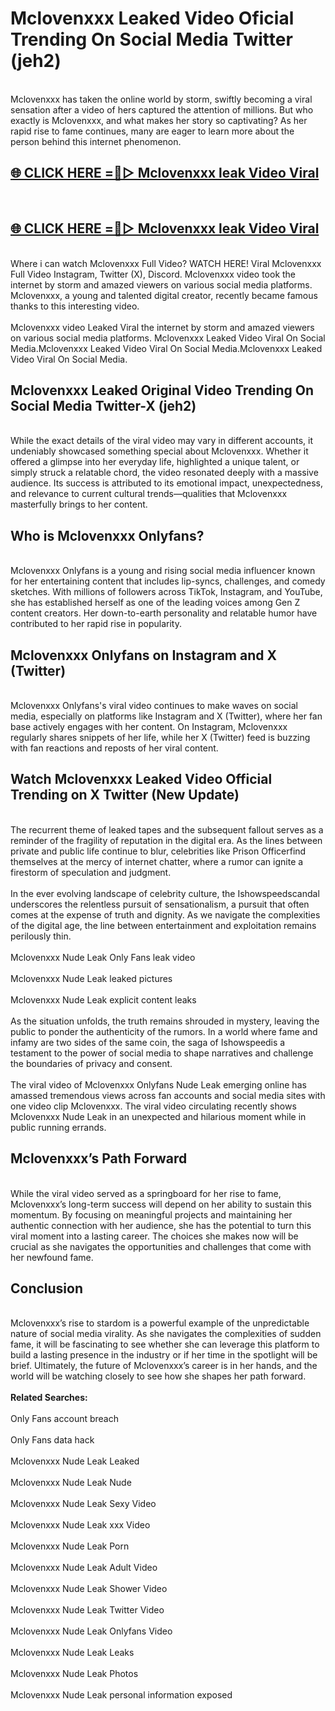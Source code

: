 # Mclovenxxx Leaked Video Oficial Trending On Social Media Twitter (jeh2)
<br>
Mclovenxxx has taken the online world by storm, swiftly becoming a viral sensation after a video of hers captured the attention of millions. But who exactly is Mclovenxxx, and what makes her story so captivating? As her rapid rise to fame continues, many are eager to learn more about the person behind this internet phenomenon.
<br>
<h2><a href="https://v.mview.online/p/url.html?title=Mclovenxxx&ref=git">🌐 CLICK HERE =👙▷ Mclovenxxx leak Video Viral</a></h2>
<br>
<h2><a href="https://v.mview.online/p/url.html?title=Mclovenxxx&ref=git">🌐 CLICK HERE =👙▷ Mclovenxxx leak Video Viral</a></h2>
<br>
Where i can watch Mclovenxxx Full Video? WATCH HERE! Viral Mclovenxxx Full Video Instagram, Twitter (X), Discord. Mclovenxxx video took the internet by storm and amazed viewers on various social media platforms. Mclovenxxx, a young and talented digital creator, recently became famous thanks to this interesting video.
<br><br>
Mclovenxxx video Leaked Viral the internet by storm and amazed viewers on various social media platforms. Mclovenxxx Leaked Video Viral On Social Media.Mclovenxxx Leaked Video Viral On Social Media.Mclovenxxx Leaked Video Viral On Social Media.
<br>
<h2>Mclovenxxx Leaked Original Video Trending On Social Media Twitter-X (jeh2)</h2>
<br>
While the exact details of the viral video may vary in different accounts, it undeniably showcased something special about Mclovenxxx. Whether it offered a glimpse into her everyday life, highlighted a unique talent, or simply struck a relatable chord, the video resonated deeply with a massive audience. Its success is attributed to its emotional impact, unexpectedness, and relevance to current cultural trends—qualities that Mclovenxxx masterfully brings to her content.
<br>
<h2>Who is Mclovenxxx Onlyfans?</h2>
<br>
Mclovenxxx Onlyfans is a young and rising social media influencer known for her entertaining content that includes lip-syncs, challenges, and comedy sketches. With millions of followers across TikTok, Instagram, and YouTube, she has established herself as one of the leading voices among Gen Z content creators. Her down-to-earth personality and relatable humor have contributed to her rapid rise in popularity.
<br>
<h2>Mclovenxxx Onlyfans on Instagram and X (Twitter)</h2>
<br>
Mclovenxxx Onlyfans's viral video continues to make waves on social media, especially on platforms like Instagram and X (Twitter), where her fan base actively engages with her content. On Instagram, Mclovenxxx regularly shares snippets of her life, while her X (Twitter) feed is buzzing with fan reactions and reposts of her viral content.
<br>
<h2>Watch Mclovenxxx Leaked Video Official Trending on X Twitter (New Update)</h2>
<br>
The recurrent theme of leaked tapes and the subsequent fallout serves as a reminder of the fragility of reputation in the digital era. As the lines between private and public life continue to blur, celebrities like Prison Officerfind themselves at the mercy of internet chatter, where a rumor can ignite a firestorm of speculation and judgment.
<br><br>
In the ever evolving landscape of celebrity culture, the Ishowspeedscandal underscores the relentless pursuit of sensationalism, a pursuit that often comes at the expense of truth and dignity. As we navigate the complexities of the digital age, the line between entertainment and exploitation remains perilously thin.
<br><br>
Mclovenxxx Nude Leak Only Fans leak video
<br><br>
Mclovenxxx Nude Leak leaked pictures
<br><br>
Mclovenxxx Nude Leak explicit content leaks
<br><br>
As the situation unfolds, the truth remains shrouded in mystery, leaving the public to ponder the authenticity of the rumors. In a world where fame and infamy are two sides of the same coin, the saga of Ishowspeedis a testament to the power of social media to shape narratives and challenge the boundaries of privacy and consent.
<br><br>
The viral video of Mclovenxxx Onlyfans Nude Leak emerging online has amassed tremendous views across fan accounts and social media sites with one video clip Mclovenxxx. The viral video circulating recently shows Mclovenxxx Nude Leak in an unexpected and hilarious moment while in public running errands.
<br>
<h2>Mclovenxxx’s Path Forward</h2>
<br>
While the viral video served as a springboard for her rise to fame, Mclovenxxx’s long-term success will depend on her ability to sustain this momentum. By focusing on meaningful projects and maintaining her authentic connection with her audience, she has the potential to turn this viral moment into a lasting career. The choices she makes now will be crucial as she navigates the opportunities and challenges that come with her newfound fame.
<br>
<h2>Conclusion</h2>
<br>
Mclovenxxx’s rise to stardom is a powerful example of the unpredictable nature of social media virality. As she navigates the complexities of sudden fame, it will be fascinating to see whether she can leverage this platform to build a lasting presence in the industry or if her time in the spotlight will be brief. Ultimately, the future of Mclovenxxx’s career is in her hands, and the world will be watching closely to see how she shapes her path forward.
<br><br>
<strong>Related Searches:</strong>
<br><br>
Only Fans account breach
<br><br>
Only Fans data hack
<br><br>
Mclovenxxx Nude Leak Leaked
<br><br>
Mclovenxxx Nude Leak Nude
<br><br>
Mclovenxxx Nude Leak Sexy Video
<br><br>
Mclovenxxx Nude Leak xxx Video
<br><br>
Mclovenxxx Nude Leak Porn
<br><br>
Mclovenxxx Nude Leak Adult Video
<br><br>
Mclovenxxx Nude Leak Shower Video
<br><br>
Mclovenxxx Nude Leak Twitter Video
<br><br>
Mclovenxxx Nude Leak Onlyfans Video
<br><br>
Mclovenxxx Nude Leak Leaks
<br><br>
Mclovenxxx Nude Leak Photos
<br><br>
Mclovenxxx Nude Leak personal information exposed